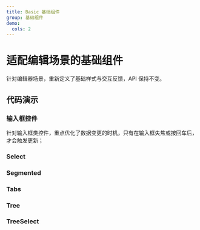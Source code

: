 ```yaml
---
title: Basic 基础组件
group: 基础组件
demo:
  cols: 2
---
```


# 适配编辑场景的基础组件

针对编辑器场景，重新定义了基础样式与交互反馈，API 保持不变。

## 代码演示

### 输入框控件

针对输入框类控件，重点优化了数据变更的时机，只有在输入框失焦或按回车后，才会触发更新；

<code src="./demos/basic.tsx" ></code>
<code src="./demos/inputNumber.tsx" ></code>

### Select

<code src="./demos/select.tsx" ></code>

### Segmented

<code src="./demos/segmented.tsx" ></code>

### Tabs

<code src="./demos/tabs.tsx" ></code>

### Tree

<code src="./demos/tree.tsx" ></code>

### TreeSelect

<code src="./demos/treeselect.tsx" ></code>
